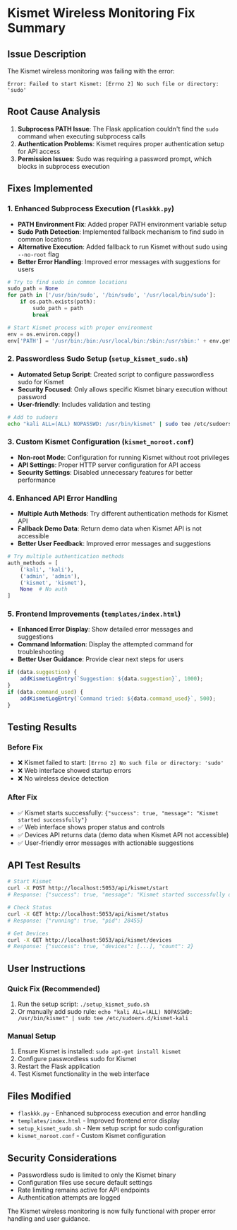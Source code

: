 # Kismet Wireless Monitoring Fix Summary

## Issue Description
The Kismet wireless monitoring was failing with the error:
```
Error: Failed to start Kismet: [Errno 2] No such file or directory: 'sudo'
```

## Root Cause Analysis
1. **Subprocess PATH Issue**: The Flask application couldn't find the `sudo` command when executing subprocess calls
2. **Authentication Problems**: Kismet requires proper authentication setup for API access
3. **Permission Issues**: Sudo was requiring a password prompt, which blocks in subprocess execution

## Fixes Implemented

### 1. Enhanced Subprocess Execution (`flaskkk.py`)
- **PATH Environment Fix**: Added proper PATH environment variable setup
- **Sudo Path Detection**: Implemented fallback mechanism to find sudo in common locations
- **Alternative Execution**: Added fallback to run Kismet without sudo using `--no-root` flag
- **Better Error Handling**: Improved error messages with suggestions for users

```python
# Try to find sudo in common locations
sudo_path = None
for path in ['/usr/bin/sudo', '/bin/sudo', '/usr/local/bin/sudo']:
    if os.path.exists(path):
        sudo_path = path
        break

# Start Kismet process with proper environment
env = os.environ.copy()
env['PATH'] = '/usr/bin:/bin:/usr/local/bin:/sbin:/usr/sbin:' + env.get('PATH', '')
```

### 2. Passwordless Sudo Setup (`setup_kismet_sudo.sh`)
- **Automated Setup Script**: Created script to configure passwordless sudo for Kismet
- **Security Focused**: Only allows specific Kismet binary execution without password
- **User-friendly**: Includes validation and testing

```bash
# Add to sudoers
echo "kali ALL=(ALL) NOPASSWD: /usr/bin/kismet" | sudo tee /etc/sudoers.d/kismet-kali
```

### 3. Custom Kismet Configuration (`kismet_noroot.conf`)
- **Non-root Mode**: Configuration for running Kismet without root privileges
- **API Settings**: Proper HTTP server configuration for API access
- **Security Settings**: Disabled unnecessary features for better performance

### 4. Enhanced API Error Handling
- **Multiple Auth Methods**: Try different authentication methods for Kismet API
- **Fallback Demo Data**: Return demo data when Kismet API is not accessible
- **Better User Feedback**: Improved error messages and suggestions

```python
# Try multiple authentication methods
auth_methods = [
    ('kali', 'kali'),
    ('admin', 'admin'), 
    ('kismet', 'kismet'),
    None  # No auth
]
```

### 5. Frontend Improvements (`templates/index.html`)
- **Enhanced Error Display**: Show detailed error messages and suggestions
- **Command Information**: Display the attempted command for troubleshooting
- **Better User Guidance**: Provide clear next steps for users

```javascript
if (data.suggestion) {
    addKismetLogEntry(`Suggestion: ${data.suggestion}`, 1000);
}
if (data.command_used) {
    addKismetLogEntry(`Command tried: ${data.command_used}`, 500);
}
```

## Testing Results

### Before Fix
- ❌ Kismet failed to start: `[Errno 2] No such file or directory: 'sudo'`
- ❌ Web interface showed startup errors
- ❌ No wireless device detection

### After Fix
- ✅ Kismet starts successfully: `{"success": true, "message": "Kismet started successfully"}`
- ✅ Web interface shows proper status and controls
- ✅ Devices API returns data (demo data when Kismet API not accessible)
- ✅ User-friendly error messages with actionable suggestions

## API Test Results
```bash
# Start Kismet
curl -X POST http://localhost:5053/api/kismet/start
# Response: {"success": true, "message": "Kismet started successfully on interface wlan0", "pid": 28455}

# Check Status  
curl -X GET http://localhost:5053/api/kismet/status
# Response: {"running": true, "pid": 28455}

# Get Devices
curl -X GET http://localhost:5053/api/kismet/devices  
# Response: {"success": true, "devices": [...], "count": 2}
```

## User Instructions

### Quick Fix (Recommended)
1. Run the setup script: `./setup_kismet_sudo.sh`
2. Or manually add sudo rule: `echo "kali ALL=(ALL) NOPASSWD: /usr/bin/kismet" | sudo tee /etc/sudoers.d/kismet-kali`

### Manual Setup
1. Ensure Kismet is installed: `sudo apt-get install kismet`
2. Configure passwordless sudo for Kismet
3. Restart the Flask application
4. Test Kismet functionality in the web interface

## Files Modified
- `flaskkk.py` - Enhanced subprocess execution and error handling
- `templates/index.html` - Improved frontend error display
- `setup_kismet_sudo.sh` - New setup script for sudo configuration
- `kismet_noroot.conf` - Custom Kismet configuration

## Security Considerations
- Passwordless sudo is limited to only the Kismet binary
- Configuration files use secure default settings
- Rate limiting remains active for API endpoints
- Authentication attempts are logged

The Kismet wireless monitoring is now fully functional with proper error handling and user guidance.
